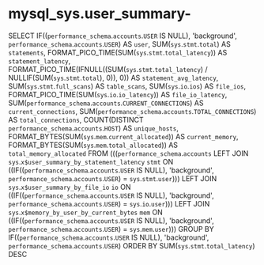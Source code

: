 # mysql_sys.user_summary-

SELECT 
    IF((`performance_schema`.`accounts`.`USER` IS NULL),
        'background',
        `performance_schema`.`accounts`.`USER`) AS `user`,
    SUM(`sys`.`stmt`.`total`) AS `statements`,
    FORMAT_PICO_TIME(SUM(`sys`.`stmt`.`total_latency`)) AS `statement_latency`,
    FORMAT_PICO_TIME(IFNULL((SUM(`sys`.`stmt`.`total_latency`) / NULLIF(SUM(`sys`.`stmt`.`total`), 0)),
                    0)) AS `statement_avg_latency`,
    SUM(`sys`.`stmt`.`full_scans`) AS `table_scans`,
    SUM(`sys`.`io`.`ios`) AS `file_ios`,
    FORMAT_PICO_TIME(SUM(`sys`.`io`.`io_latency`)) AS `file_io_latency`,
    SUM(`performance_schema`.`accounts`.`CURRENT_CONNECTIONS`) AS `current_connections`,
    SUM(`performance_schema`.`accounts`.`TOTAL_CONNECTIONS`) AS `total_connections`,
    COUNT(DISTINCT `performance_schema`.`accounts`.`HOST`) AS `unique_hosts`,
    FORMAT_BYTES(SUM(`sys`.`mem`.`current_allocated`)) AS `current_memory`,
    FORMAT_BYTES(SUM(`sys`.`mem`.`total_allocated`)) AS `total_memory_allocated`
FROM
    (((`performance_schema`.`accounts`
    LEFT JOIN `sys`.`x$user_summary_by_statement_latency` `stmt` ON ((IF((`performance_schema`.`accounts`.`USER` IS NULL), 'background', `performance_schema`.`accounts`.`USER`) = `sys`.`stmt`.`user`)))
    LEFT JOIN `sys`.`x$user_summary_by_file_io` `io` ON ((IF((`performance_schema`.`accounts`.`USER` IS NULL), 'background', `performance_schema`.`accounts`.`USER`) = `sys`.`io`.`user`)))
    LEFT JOIN `sys`.`x$memory_by_user_by_current_bytes` `mem` ON ((IF((`performance_schema`.`accounts`.`USER` IS NULL), 'background', `performance_schema`.`accounts`.`USER`) = `sys`.`mem`.`user`)))
GROUP BY IF((`performance_schema`.`accounts`.`USER` IS NULL),
    'background',
    `performance_schema`.`accounts`.`USER`)
ORDER BY SUM(`sys`.`stmt`.`total_latency`) DESC
